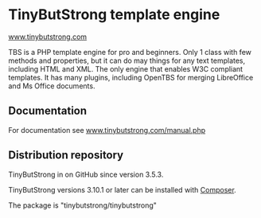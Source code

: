 # TinyButStrong template engine

www.tinybutstrong.com

TBS is a PHP template engine for pro and beginners.
Only 1 class with few methods and properties, but it can do may things for any text templates, including HTML and XML.
The only engine that enables W3C compliant templates.
It has many plugins, including OpenTBS for merging LibreOffice and Ms Office documents.

## Documentation

For documentation see 
www.tinybutstrong.com/manual.php

## Distribution repository

TinyButStrong in on GitHub since version 3.5.3.

TinyButStrong versions 3.10.1 or later can be installed with [Composer](http://getcomposer.org/download/).

The package is "tinybutstrong/tinybutstrong" 
